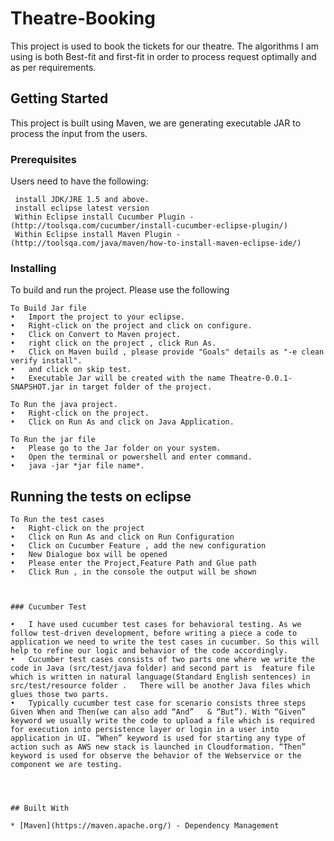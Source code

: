 # Theatre-Booking

This project is used to book the tickets for our theatre. The algorithms I am using is both Best-fit and first-fit in order to process request optimally and as per requirements. 

## Getting Started

This project is built using Maven, we are generating executable JAR to process the input from the users.

### Prerequisites

Users need to have the following:


```
 install JDK/JRE 1.5 and above.
 install eclipse latest version
 Within Eclipse install Cucumber Plugin - (http://toolsqa.com/cucumber/install-cucumber-eclipse-plugin/)
 Within Eclipse install Maven Plugin - (http://toolsqa.com/java/maven/how-to-install-maven-eclipse-ide/)
```

### Installing

To build and run the project. Please use the following

```
To Build Jar file
•	Import the project to your eclipse.
•	Right-click on the project and click on configure.
•	Click on Convert to Maven project. 
•	right click on the project , click Run As.
•	Click on Maven build , please provide "Goals" details as "-e clean verify install".
•	and click on skip test.
•	Executable Jar will be created with the name Theatre-0.0.1-SNAPSHOT.jar in target folder of the project.
```

```
To Run the java project.
•	Right-click on the project.
•	Click on Run As and click on Java Application.

```
```
To Run the jar file
•	Please go to the Jar folder on your system.
•	Open the terminal or powershell and enter command.
•	java -jar *jar file name*.

```

## Running the tests on eclipse
```
To Run the test cases
•	Right-click on the project
•	Click on Run As and click on Run Configuration
•	Click on Cucumber Feature , add the new configuration
•	New Dialogue box will be opened 
•	Please enter the Project,Feature Path and Glue path
•	Click Run , in the console the output will be shown



### Cucumber Test 

•	I have used cucumber test cases for behavioral testing. As we follow test-driven development, before writing a piece a code to application we need to write the test cases in cucumber. So this will help to refine our logic and behavior of the code accordingly.
•	Cucumber test cases consists of two parts one where we write the code in Java (src/test/java folder) and second part is  feature file which is written in natural language(Standard English sentences) in  src/test/resource folder .   There will be another Java files which glues those two parts.
•	Typically cucumber test case for scenario consists three steps Given When and Then(we can also add “And”   & “But”). With “Given” keyword we usually write the code to upload a file which is required for execution into persistence layer or login in a user into application in UI. “When” keyword is used for starting any type of action such as AWS new stack is launched in Cloudformation. “Then” keyword is used for observe the behavior of the Webservice or the component we are testing. 




## Built With

* [Maven](https://maven.apache.org/) - Dependency Management


